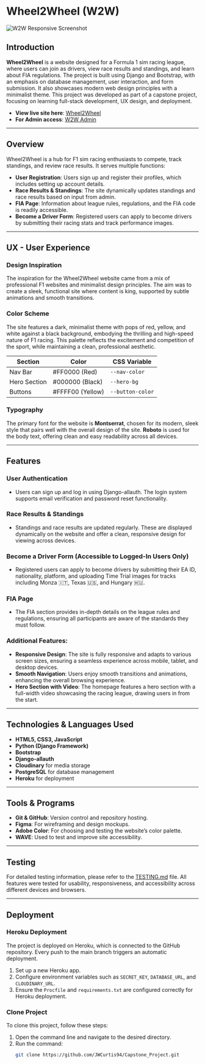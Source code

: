# Wheel2Wheel (W2W)  
![W2W Responsive Screenshot](path/to/your/screenshot.png)

## Introduction
**Wheel2Wheel** is a website designed for a Formula 1 sim racing league, where users can join as drivers, view race results and standings, and learn about FIA regulations. The project is built using Django and Bootstrap, with an emphasis on database management, user interaction, and form submission. It also showcases modern web design principles with a minimalist theme. This project was developed as part of a capstone project, focusing on learning full-stack development, UX design, and deployment.

- **View live site here**: [Wheel2Wheel](https://yourlivewebsite.com)
- **For Admin access**: [W2W Admin](https://youradminlink.com)
  
---

## Overview
Wheel2Wheel is a hub for F1 sim racing enthusiasts to compete, track standings, and review race results. It serves multiple functions:
- **User Registration**: Users sign up and register their profiles, which includes setting up account details.
- **Race Results & Standings**: The site dynamically updates standings and race results based on input from admin.
- **FIA Page**: Information about league rules, regulations, and the FIA code is readily accessible.
- **Become a Driver Form**: Registered users can apply to become drivers by submitting their racing stats and track performance images.

---

## UX - User Experience

### Design Inspiration
The inspiration for the Wheel2Wheel website came from a mix of professional F1 websites and minimalist design principles. The aim was to create a sleek, functional site where content is king, supported by subtle animations and smooth transitions.

### Color Scheme
The site features a dark, minimalist theme with pops of red, yellow, and white against a black background, embodying the thrilling and high-speed nature of F1 racing. This palette reflects the excitement and competition of the sport, while maintaining a clean, professional aesthetic.

| Section      | Color           | CSS Variable       |
|--------------|-----------------|--------------------|
| Nav Bar      | #FF0000 (Red)    | `--nav-color`      |
| Hero Section | #000000 (Black)  | `--hero-bg`        |
| Buttons      | #FFFF00 (Yellow) | `--button-color`   |

### Typography
The primary font for the website is **Montserrat**, chosen for its modern, sleek style that pairs well with the overall design of the site. **Roboto** is used for the body text, offering clean and easy readability across all devices.

---

## Features
### User Authentication
- Users can sign up and log in using Django-allauth. The login system supports email verification and password reset functionality.

### Race Results & Standings
- Standings and race results are updated regularly. These are displayed dynamically on the website and offer a clean, responsive design for viewing across devices.

### Become a Driver Form (Accessible to Logged-In Users Only)
- Registered users can apply to become drivers by submitting their EA ID, nationality, platform, and uploading Time Trial images for tracks including Monza 🇮🇹, Texas 🇺🇸, and Hungary 🇭🇺.

### FIA Page
- The FIA section provides in-depth details on the league rules and regulations, ensuring all participants are aware of the standards they must follow.

### Additional Features:
- **Responsive Design**: The site is fully responsive and adapts to various screen sizes, ensuring a seamless experience across mobile, tablet, and desktop devices.
- **Smooth Navigation**: Users enjoy smooth transitions and animations, enhancing the overall browsing experience.
- **Hero Section with Video**: The homepage features a hero section with a full-width video showcasing the racing league, drawing users in from the start.

---

## Technologies & Languages Used
- **HTML5, CSS3, JavaScript**
- **Python (Django Framework)**
- **Bootstrap**
- **Django-allauth**
- **Cloudinary** for media storage
- **PostgreSQL** for database management
- **Heroku** for deployment

---

## Tools & Programs
- **Git & GitHub**: Version control and repository hosting.
- **Figma**: For wireframing and design mockups.
- **Adobe Color**: For choosing and testing the website’s color palette.
- **WAVE**: Used to test and improve site accessibility.

---

## Testing
For detailed testing information, please refer to the [TESTING.md](./TESTING.md) file. All features were tested for usability, responsiveness, and accessibility across different devices and browsers.

---

## Deployment

### Heroku Deployment
The project is deployed on Heroku, which is connected to the GitHub repository. Every push to the main branch triggers an automatic deployment.

1. Set up a new Heroku app.
2. Configure environment variables such as `SECRET_KEY`, `DATABASE_URL`, and `CLOUDINARY_URL`.
3. Ensure the `Procfile` and `requirements.txt` are configured correctly for Heroku deployment.

### Clone Project
To clone this project, follow these steps:
1. Open the command line and navigate to the desired directory.
2. Run the command:
   ```bash
   git clone https://github.com/JWCurtis94/Capstone_Project.git
